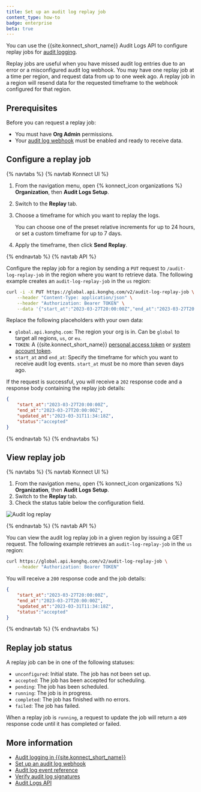 ```yaml
---
title: Set up an audit log replay job
content_type: how-to
badge: enterprise
beta: true
---
```


You can use the {{site.konnect_short_name}} Audit Logs API to configure replay jobs for [audit logging](/konnect/org-management/audit-logging/). 

Replay jobs are useful when you have missed audit log entries due to an error or a misconfigured audit
log webhook. You may have one replay job at a time per region, and request data from up to one week ago.
A replay job in a region will resend data for the requested timeframe to the webhook configured for that region.

## Prerequisites

Before you can request a replay job:
* You must have **Org Admin** permissions.
* Your [audit log webhook](/konnect/org-management/audit-logging/webhook/) must be enabled and ready to receive data. 


## Configure a replay job

{% navtabs %}
{% navtab Konnect UI %}

1. From the navigation menu, open {% konnect_icon organizations %} **Organization**, then **Audit Logs Setup**.
1. Switch to the **Replay** tab.
1. Choose a timeframe for which you want to replay the logs. 

   You can choose one of the preset relative increments for up to 24 hours, or 
   set a custom timeframe for up to 7 days.

1. Apply the timeframe, then click **Send Replay**.

{% endnavtab %}
{% navtab API %}

Configure the replay job for a region by sending a `PUT` request to `/audit-log-replay-job` in the region where you want to retrieve data. 
The following example creates an `audit-log-replay-job` in the `us` region:

```sh
curl -i -X PUT https://global.api.konghq.com/v2/audit-log-replay-job \
    --header "Content-Type: application/json" \
    --header "Authorization: Bearer TOKEN" \
    --data '{"start_at":"2023-03-27T20:00:00Z","end_at":"2023-03-27T20:00:00Z"}'
```

Replace the following placeholders with your own data:
* `global.api.konghq.com`: The region your org is in. Can be `global` to target all regions, `us`, or `eu`.
* `TOKEN`: A {{site.konnect_short_name}} [personal access token](https://cloud.konghq.com/global/tokens) or 
  [system account token](/konnect/org-management/system-accounts/).
* `start_at` and `end_at`: Specify the timeframe for which you want to receive audit log events. `start_at` must be no more than seven days ago.

If the request is successful, you will receive a `202` response code and a response body containing the replay job details: 

```json
{
    "start_at":"2023-03-27T20:00:00Z",
    "end_at":"2023-03-27T20:00:00Z",
    "updated_at":"2023-03-31T11:34:18Z",
    "status":"accepted"
}
```

{% endnavtab %}
{% endnavtabs %}

## View replay job

{% navtabs %}
{% navtab Konnect UI %}

1. From the navigation menu, open {% konnect_icon organizations %} **Organization**, then **Audit Logs Setup**.
1. Switch to the **Replay** tab.
1. Check the status table below the configuration field.

![Audit log replay](/assets/images/docs/konnect/konnect-audit-log-replay.png)

{% endnavtab %}
{% navtab API %}


You can view the audit log replay job in a given region by issuing a GET request. 
The following example retrieves an `audit-log-replay-job` in the `us` region:

```sh
curl https://global.api.konghq.com/v2/audit-log-replay-job \
    --header "Authorization: Bearer TOKEN"
```

You will receive a `200` response code and the job details:

```json
{
    "start_at":"2023-03-27T20:00:00Z",
    "end_at":"2023-03-27T20:00:00Z",
    "updated_at":"2023-03-31T11:34:18Z",
    "status":"accepted"
}
```

{% endnavtab %}
{% endnavtabs %}

## Replay job status

A replay job can be in one of the following statuses:

* `unconfigured`: Initial state. The job has not been set up.
* `accepted`: The job has been accepted for scheduling.
* `pending`: The job has been scheduled.
* `running`: The job is in progress.
* `completed`: The job has finished with no errors.
* `failed`: The job has failed.

When a replay job is `running`, a request to update the job will return a `409` response code until it has completed or failed.

## More information
* [Audit logging in {{site.konnect_short_name}}](/konnect/org-management/audit-logging/)
* [Set up an audit log webhook](/konnect/org-management/audit-logging/webhook/)
* [Audit log event reference](/konnect/org-management/audit-logging/reference/)
* [Verify audit log signatures](/konnect/org-management/audit-logging/verify-signatures/)
* [Audit Logs API](https://developer.konghq.com/spec/e46e7742-befb-49b1-9bf1-7cbe477ab818/d36126ee-ab8d-47b2-960f-5703da22cced/)
